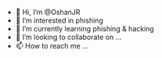 - 👋 Hi, I’m @OshanJR
- 👀 I’m interested in phishing
- 🌱 I’m currently learning phishing & hacking
- 💞️ I’m looking to collaborate on ...
- 📫 How to reach me ...

<!---
OshanJR/OshanJR is a ✨ special ✨ repository because its `README.md` (this file) appears on your GitHub profile.
You can click the Preview link to take a look at your changes.
--->
